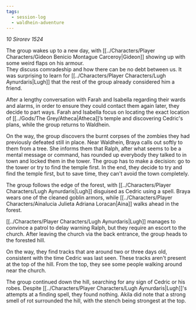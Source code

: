```yaml
---
tags:
  - session-log
  - waldhein-adventure
---
```

*10 Sirorev 1524*

The group wakes up to a new day, with [[../Characters/Player Characters/Gideon Benicio Montague Carceroy|Gideon]] showing up with some weird flaps on his armour.  
They discuss comradeship and how there can be no debt between us. It was surprising to learn for [[../Characters/Player Characters/Lugh Aynurdaris|Lugh]] that the rest of the group already considered him a friend.

After a lengthy conversation with Farah and Isabella regarding their wards and alarms, in order to ensure they could contact them again later, they decide to part ways. Farah and Isabella focus on locating the exact location of [[../Gods/The Grey/Atheca|Atheca]]’s temple and discovering Cedric's plans, while the group returns to Waldhein.

On the way, the group discovers the burnt corpses of the zombies they had previously defeated still in place. Near Waldhein, Braya calls out softly to them from a tree. She informs them that Ralph, after what seems to be a mental message or command, has rounded up everybody they talked to in town and locked them in the tower. The group has to make a decision: go to the tower or try to find the temple first. In the end, they decide to try and find the temple first, but to save time, they can't avoid the town completely.

The group follows the edge of the forest, with [[../Characters/Player Characters/Lugh Aynurdaris|Lugh]] disguised as Cedric using a spell. Braya wears one of the cleaned goblin armors, while [[../Characters/Player Characters/Ainalucia Julieta Adriana Loracan|Aina]] walks ahead in the forest.

[[../Characters/Player Characters/Lugh Aynurdaris|Lugh]] manages to convince a patrol to delay warning Ralph, but they require an escort to the church. After leaving the church via the back entrance, the group heads to the forested hill.

On the way, they find tracks that are around two or three days old, consistent with the time Cedric was last seen. These tracks aren't present at the top of the hill. From the top, they see some people walking around near the church.

The group continued down the hill, searching for any sign of Cedric or his robes. Despite [[../Characters/Player Characters/Lugh Aynurdaris|Lugh]]'s attempts at a finding spell, they found nothing. Akila did note that a strong smell of rot surrounded the hill, with the stench being strongest at the top.